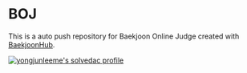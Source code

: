 # BOJ
This is a auto push repository for Baekjoon Online Judge created with [BaekjoonHub](https://github.com/BaekjoonHub/BaekjoonHub).

[![yongjunleeme's solvedac profile](http://mazassumnida.wtf/api/generate_badge?boj=yongjunleeme)](https://solved.ac/yongjunleeme)
